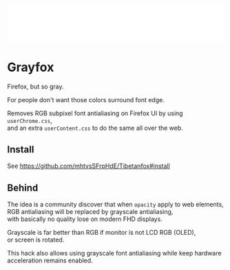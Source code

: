 ![](https://raw.githubusercontent.com/mhtvsSFrpHdE/contact-me/master/AboutIssue.svg)

# Grayfox

Firefox, but so gray.

For people don't want those colors surround font edge.

Removes RGB subpixel font antialiasing on Firefox UI by using `userChrome.css`,  
and an extra `userContent.css` to do the same all over the web.

## Install

See https://github.com/mhtvsSFrpHdE/Tibetanfox#install

## Behind

The idea is a community discover that when `opacity` apply to web elements,  
RGB antialiasing will be replaced by grayscale antialiasing,  
with basically no quality lose on modern FHD displays.

Grayscale is far better than RGB if monitor is not LCD RGB (OLED),  
or screen is rotated.

This hack also allows using grayscale font antialiasing while keep hardware acceleration remains enabled.
